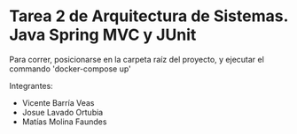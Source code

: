 # Tarea 2 de Arquitectura de Sistemas. Java Spring MVC y JUnit

Para correr, posicionarse en la carpeta raíz del proyecto, y ejecutar el commando 'docker-compose up'

Integrantes:
- Vicente Barría Veas
- Josue Lavado Ortubia
- Matías Molina Faundes